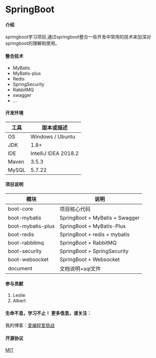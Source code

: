 # SpringBoot

#### 介绍
springboot学习项目,通过springboot整合一些开发中常用的技术来加深对springboot的理解和使用。

#### 整合技术
+ MyBatis
+ MyBatis-plus
+ Redis
+ SpringSecurity
+ RabbitMQ
+ swagger
+ ...

#### 开发环境

| 工具    | 版本或描述                |    
| ----- | -------------------- |    
| OS    | Windows  / Ubuntu            |    
| JDK   | 1.8+                 |    
| IDE   | IntelliJ IDEA 2018.2 |    
| Maven | 3.5.3               |    
| MySQL | 5.7.22                |    

#### 项目说明
| 模块           | 说明                           |    
| ----------    | -----------------------        |    
| boot-core     |       项目核心代码              |
| boot-mybatis  |     SpringBoot + MyBatis + Swagger |
| boot-mybatis-plus  |     SpringBoot + MyBatis-Plus |
| boot-redis    |       SpringBoot + redis + mybatis | 
| boot-rabbitmq |    SpringBoot + RabbitMQ         | 
| boot-security |    SpringBoot + SpringSecurity   | 
| boot-websocket |    SpringBoot + Websocket   | 
| document      |         文档说明+sql文件        | 


#### 参与贡献
1. Leslie
2. Albert

#### 生命不息，学习不止！ 更多信息，请关注：
 我的博客：[爱编程爱挑战](https://studyinghome.com)

#### 开源协议
 [MIT](https://gitee.com/opensourceboy/springboot/blob/master/LICENSE)
